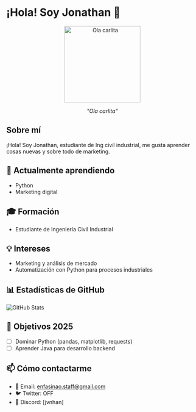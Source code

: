 # ¡Hola! Soy Jonathan 👋

<div align="center">
  <img src="./ola-carlita.png" alt="Ola carlita" width="200"/>
  <p><em>"Ola carlita"</em></p>
</div>

## Sobre mí

¡Hola! Soy Jonathan, estudiante de Ing civil industrial, me gusta aprender cosas nuevas y sobre todo de marketing.

## 🌱 Actualmente aprendiendo
- Python 
- Marketing digital


## 🎓 Formación
- Estudiante de Ingeniería Civil Industrial

## 💡 Intereses
- Marketing y análisis de mercado
- Automatización con Python para procesos industriales



## 📊 Estadísticas de GitHub

![GitHub Stats](https://github-readme-stats.vercel.app/api?username=jonathan&show_icons=true&theme=radical)

## 🎯 Objetivos 2025

- [ ] Dominar Python (pandas, matplotlib, requests)
- [ ] Aprender Java para desarrollo backend

## 📫 Cómo contactarme

- 📧 Email: enfasinao.staff@gmail.com
- 🐦 Twitter: OFF
- 💼 Discord: [jvnhan]
